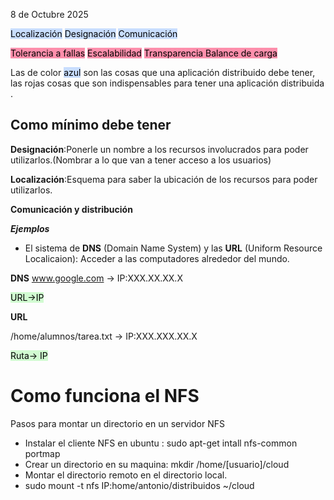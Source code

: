 8 de Octubre 2025

<mark style="background: #ADCCFFA6;">Localización</mark>    <mark style="background: #ADCCFFA6;">Designación</mark>   <mark style="background: #ADCCFFA6;">Comunicación</mark> 

<mark style="background: #FF5582A6;">Tolerancia a fallas</mark> <mark style="background: #FF5582A6;">Escalabilidad</mark> <mark style="background: #FF5582A6;">Transparencia Balance de carga </mark>

Las de color <mark style="background: #ADCCFFA6;">azul</mark> son las cosas que una aplicación  distribuido debe tener, las rojas cosas que son indispensables para tener una aplicación distribuida .

## Como mínimo debe tener 

**Designación**:Ponerle un nombre a los recursos involucrados para poder utilizarlos.(Nombrar a lo que van a tener acceso a los usuarios)

**Localización**:Esquema para saber la ubicación de los recursos para poder utilizarlos.

**Comunicación y distribución**

***Ejemplos***

- El sistema de **DNS** (Domain Name System) y las  **URL** (Uniform Resource Localicaion): Acceder a las computadores alrededor del mundo.



**DNS**
www.google.com -> IP:XXX.XX.XX.X

<mark style="background: #BBFABBA6;">URL->IP</mark>

**URL**

/home/alumnos/tarea.txt -> IP:XXX.XXX.XX.X

<mark style="background: #BBFABBA6;">Ruta-> IP</mark>

#  Como funciona el NFS

Pasos para montar un directorio en un servidor NFS

- Instalar el cliente NFS en ubuntu : sudo apt-get intall nfs-common portmap
- Crear un directorio en su maquina: mkdir /home/[usuario]/cloud
- Montar el directorio remoto en el directorio local.
- sudo mount -t nfs IP:home/antonio/distribuidos ~/cloud

